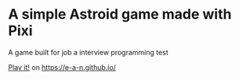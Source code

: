 # A simple Astroid game made with Pixi

A game built for job a interview programming test

[Play it!](https://e-a-n.github.io/) on https://e-a-n.github.io/

